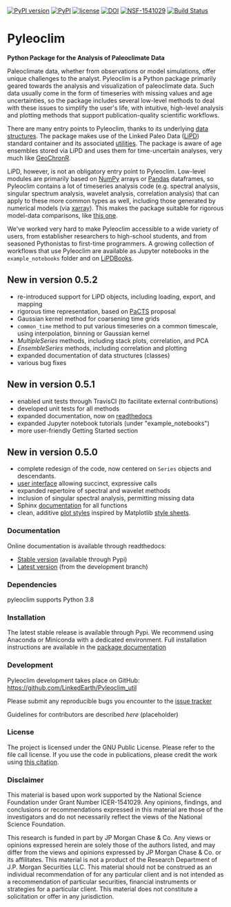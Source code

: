 <!---[![PyPI](https://img.shields.io/pypi/dm/pyleoclim.svg)](https://pypi.python.org/pypi/Pyleoclim)-->
[![PyPI version](https://badge.fury.io/py/pyleoclim.svg)](https://badge.fury.io/py/pyleoclim)
[![PyPI](https://img.shields.io/badge/python-3.8-yellow.svg)]()
[![license](https://img.shields.io/github/license/linkedearth/Pyleoclim_util.svg)]()
[![DOI](https://zenodo.org/badge/59611213.svg)](https://zenodo.org/badge/latestdoi/59611213)
[![NSF-1541029](https://img.shields.io/badge/NSF-1541029-blue.svg)](https://nsf.gov/awardsearch/showAward?AWD_ID=1541029)
[![Build Status](https://travis-ci.org/LinkedEarth/Pyleoclim_util.svg?branch=master)](https://travis-ci.org/LinkedEarth/Pyleoclim_util)

# Pyleoclim

**Python Package for the Analysis of Paleoclimate Data**

Paleoclimate data, whether from observations or model simulations, offer unique challenges to the analyst.
Pyleoclim is a Python package primarily geared towards the analysis and visualization of paleoclimate data. Such data usually come in the form of timeseries with missing values and age uncertainties, so the package includes several low-level methods to deal with these issues to simplify the user's life, with intuitive, high-level analysis and plotting methods that support publication-quality scientific workflows.

There are many entry points to Pyleoclim, thanks to its underlying [data structures](https://pyleoclim-util.readthedocs.io/en/stable/core/ui.html). The package makes use of the Linked Paleo Data ([LiPD](http://www.clim-past.net/12/1093/2016/)) standard container and its associated [utilities](http://nickmckay.github.io/LiPD-utilities/). The package is aware of age ensembles stored via LiPD and uses them for time-uncertain analyses, very much like [GeoChronR](https://doi.org/10.5194/gchron-2020-25).

LiPD, however, is not an obligatory entry point to Pyleoclim. Low-level modules are primarily based on [NumPy](http://www.numpy.org) arrays or [Pandas](https://pandas.pydata.org) dataframes, so Pyleoclim contains a lot of timeseries analysis code (e.g. spectral analysis, singular spectrum analysis, wavelet analysis, correlation analysis) that can apply to these more common types as well, including those generated by numerical models (via [xarray](http://xarray.pydata.org)). This makes the package suitable for rigorous model-data comparisons, like [this one](https://www.pnas.org/content/116/18/8728.short).

We've worked very hard to make Pyleoclim accessible to a wide variety of users, from establisher researchers to high-school students, and from seasoned Pythonistas to first-time programmers. A growing collection of workflows that use Pyleoclim are available as Jupyter notebooks in the `example_notebooks` folder and on [LiPDBooks](https://github.com/LinkedEarth/LiPDbooks/tree/master/notebooks).

New in version 0.5.2
--------------------
- re-introduced support for LiPD objects, including loading, export, and mapping
- rigorous time representation, based on [PaCTS](https://doi.org/10.1029/2019PA003632) proposal
- Gaussian kernel method for coarsening time grids
- `common_time` method to put various timeseries on a common timescale, using interpolation, binning or Gaussian kernel
- _MultipleSeries_ methods, including stack plots, correlation, and PCA
- _EnsembleSeries_ methods, including correlation and plotting
- expanded documentation of data structures (classes)
- various bug fixes

New in version 0.5.1
--------------------
- enabled unit tests through TravisCI (to facilitate external contributions)
- developed unit tests for all methods
- expanded documentation, now on [readthedocs](https://pyleoclim-util.readthedocs.io/)
- expanded Jupyter notebook tutorials (under "example_notebooks")
- more user-friendly Getting Started section

New in version 0.5.0
--------------------
- complete redesign of the code, now centered on `Series` objects and descendants.
- [user interface](https://github.com/LinkedEarth/Pyleoclim_util/blob/master/example_notebooks/pyleoclim_ui_tutorial.ipynb) allowing succinct, expressive calls
- expanded repertoire of spectral and wavelet methods
- inclusion of singular spectral analysis, permitting missing data
- Sphinx [documentation](http://linkedearth.github.io/Pyleoclim_util/) for all functions
- clean, additive [plot styles](https://github.com/LinkedEarth/Pyleoclim_util/blob/master/example_notebooks/plot_styles.ipynb) inspired by Matplotlib [style sheets](https://matplotlib.org/3.3.1/gallery/style_sheets/style_sheets_reference.html).  


### Documentation

Online documentation is available through readthedocs:
- [Stable version](https://pyleoclim-util.readthedocs.io/en/stable/) (available through Pypi)
- [Latest version](https://pyleoclim-util.readthedocs.io/en/latest/) (from the development branch)

### Dependencies

pyleoclim supports Python 3.8

### Installation

The latest stable release is available through Pypi. We recommend using Anaconda or Miniconda with a dedicated environment. Full installation instructions are available in the [package documentation](https://pyleoclim-util.readthedocs.io/en/stable/installation.html)


### Development

Pyleoclim development takes place on GitHub: https://github.com/LinkedEarth/Pyleoclim_util

Please submit any reproducible bugs you encounter to the [issue tracker](https://github.com/LinkedEarth/Pyleoclim_util/issues)

Guidelines for contributors are described _here_ (placeholder)

### License

The project is licensed under the GNU Public License. Please refer to the file call license.
If you use the code in publications, please credit the work using [this citation](https://zenodo.org/record/1212692#.WsaZ7maZNE4).


### Disclaimer

This material is based upon work supported by the National Science Foundation under Grant Number ICER-1541029. Any opinions, findings, and conclusions or recommendations expressed in this material are those of the investigators and do not necessarily reflect the views of the National Science Foundation.

This research is funded in part by JP Morgan Chase & Co. Any views or opinions expressed herein are solely those of the authors listed, and may differ from the views and opinions expressed by JP Morgan Chase & Co. or its affilitates. This material is not a product of the Research Department of J.P. Morgan Securities LLC. This material should not be construed as an individual recommendation of for any particular client and is not intended as a recommendation of particular securities, financial instruments or strategies for a particular client. This material does not constitute a solicitation or offer in any jurisdiction.
